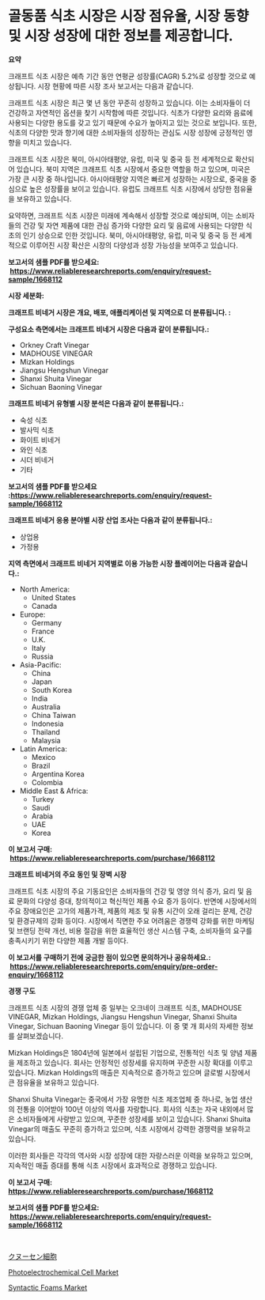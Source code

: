 <p><h1>골동품 식초 시장은 시장 점유율, 시장 동향 및 시장 성장에 대한 정보를 제공합니다.</h1></p><p><strong>요약</strong></p>
<p><p>크래프트 식초 시장은 예측 기간 동안 연평균 성장률(CAGR) 5.2%로 성장할 것으로 예상됩니다. 시장 현황에 따른 시장 조사 보고서는 다음과 같습니다.</p><p>크래프트 식초 시장은 최근 몇 년 동안 꾸준히 성장하고 있습니다. 이는 소비자들이 더 건강하고 자연적인 옵션을 찾기 시작함에 따른 것입니다. 식초가 다양한 요리와 음료에 사용되는 다양한 용도를 갖고 있기 때문에 수요가 높아지고 있는 것으로 보입니다. 또한, 식초의 다양한 맛과 향기에 대한 소비자들의 성장하는 관심도 시장 성장에 긍정적인 영향을 미치고 있습니다.</p><p>크래프트 식초 시장은 북미, 아시아태평양, 유럽, 미국 및 중국 등 전 세계적으로 확산되어 있습니다. 북미 지역은 크래프트 식초 시장에서 중요한 역할을 하고 있으며, 미국은 가장 큰 시장 중 하나입니다. 아시아태평양 지역은 빠르게 성장하는 시장으로, 중국을 중심으로 높은 성장률을 보이고 있습니다. 유럽도 크래프트 식초 시장에서 상당한 점유율을 보유하고 있습니다.</p><p>요약하면, 크래프트 식초 시장은 미래에 계속해서 성장할 것으로 예상되며, 이는 소비자들의 건강 및 자연 제품에 대한 관심 증가와 다양한 요리 및 음료에 사용되는 다양한 식초의 인기 상승으로 인한 것입니다. 북미, 아시아태평양, 유럽, 미국 및 중국 등 전 세계적으로 이루어진 시장 확산은 시장의 다양성과 성장 가능성을 보여주고 있습니다.</p></p>
<p><strong>보고서의 샘플 PDF를 받으세요: &nbsp;<a href="https://www.reliableresearchreports.com/enquiry/request-sample/1668112">https://www.reliableresearchreports.com/enquiry/request-sample/1668112</a></strong></p>
<p><strong>시장 세분화:</strong></p>
<p><strong> 크래프트 비네거 시장은 개요, 배포, 애플리케이션 및 지역으로 더 분류됩니다. :</strong></p>
<p><strong>구성요소 측면에서는 크래프트 비네거 시장은 다음과 같이 분류됩니다.:</strong></p>
<p><ul><li>Orkney Craft Vinegar</li><li>MADHOUSE VINEGAR</li><li>Mizkan Holdings</li><li>Jiangsu Hengshun Vinegar</li><li>Shanxi Shuita Vinegar</li><li>Sichuan Baoning Vinegar</li></ul></p>
<p><strong> 크래프트 비네거 유형별 시장 분석은 다음과 같이 분류됩니다.:</strong></p>
<p><ul><li>숙성 식초</li><li>발사믹 식초</li><li>화이트 비네거</li><li>와인 식초</li><li>시더 비네거</li><li>기타</li></ul></p>
<p><strong>보고서의 샘플 PDF를 받으세요 :<a href="https://www.reliableresearchreports.com/enquiry/request-sample/1668112">https://www.reliableresearchreports.com/enquiry/request-sample/1668112</a></strong></p>
<p><strong> 크래프트 비네거 응용 분야별 시장 산업 조사는 다음과 같이 분류됩니다.:</strong></p>
<p><ul><li>상업용</li><li>가정용</li></ul></p>
<p><strong>지역 측면에서 크래프트 비네거 지역별로 이용 가능한 시장 플레이어는 다음과 같습니다.:</strong></p>
<p><ul>
    <li>
        North America:
        <ul>
            <li>United States</li>
            <li>Canada</li>
        </ul>
    </li>
    <li>
        Europe:
        <ul>
            <li>Germany</li>
            <li>France</li>
            <li>U.K.</li>
            <li>Italy</li>
            <li>Russia</li>
        </ul>
    </li>
    <li>
        Asia-Pacific:
        <ul>
            <li>China</li>
            <li>Japan</li>
            <li>South Korea</li>
            <li>India</li>
            <li>Australia</li>
            <li>China Taiwan</li>
            <li>Indonesia</li>
            <li>Thailand</li>
            <li>Malaysia</li>
        </ul>
    </li>
    <li>
        Latin America:
        <ul>
            <li>Mexico</li>
            <li>Brazil</li>
            <li>Argentina Korea</li>
            <li>Colombia</li>
        </ul>
    </li>
    <li>
        Middle East & Africa:
        <ul>
            <li>Turkey</li>
            <li>Saudi</li>
            <li>Arabia</li>
            <li>UAE</li>
            <li>Korea</li>
        </ul>
    </li>
    </ul></p>
<p><strong>이 보고서 구매: &nbsp;<a href="https://www.reliableresearchreports.com/purchase/1668112">https://www.reliableresearchreports.com/purchase/1668112</a></strong></p>
<p><strong>크래프트 비네거의 주요 동인 및 장벽 시장</strong></p>
<p><p>크래프트 식초 시장의 주요 기동요인은 소비자들의 건강 및 영양 의식 증가, 요리 및 음료 문화의 다양성 증대, 창의적이고 혁신적인 제품 수요 증가 등이다. 반면에 시장에서의 주요 장애요인은 고가의 제품가격, 제품의 제조 및 유통 시간이 오래 걸리는 문제, 건강 및 환경규제의 강화 등이다. 시장에서 직면한 주요 어려움은 경쟁력 강화를 위한 마케팅 및 브랜딩 전략 개선, 비용 절감을 위한 효율적인 생산 시스템 구축, 소비자들의 요구를 충족시키기 위한 다양한 제품 개발 등이다.</p></p>
<p><strong>이 보고서를 구매하기 전에 궁금한 점이 있으면 문의하거나 공유하세요.: &nbsp;<a href="https://www.reliableresearchreports.com/enquiry/pre-order-enquiry/1668112">https://www.reliableresearchreports.com/enquiry/pre-order-enquiry/1668112</a></strong></p>
<p><strong>경쟁 구도</strong></p>
<p><p>크래프트 식초 시장의 경쟁 업체 중 일부는 오크네이 크래프트 식초, MADHOUSE VINEGAR, Mizkan Holdings, Jiangsu Hengshun Vinegar, Shanxi Shuita Vinegar, Sichuan Baoning Vinegar 등이 있습니다. 이 중 몇 개 회사의 자세한 정보를 살펴보겠습니다.</p><p>Mizkan Holdings은 1804년에 일본에서 설립된 기업으로, 전통적인 식초 및 양념 제품을 제조하고 있습니다. 회사는 안정적인 성장세를 유지하며 꾸준한 시장 확대를 이루고 있습니다. Mizkan Holdings의 매출은 지속적으로 증가하고 있으며 글로벌 시장에서 큰 점유율을 보유하고 있습니다.</p><p>Shanxi Shuita Vinegar는 중국에서 가장 유명한 식초 제조업체 중 하나로, 농업 생산의 전통을 이어받아 100년 이상의 역사를 자랑합니다. 회사의 식초는 자국 내외에서 많은 소비자들에게 사랑받고 있으며, 꾸준한 성장세를 보이고 있습니다. Shanxi Shuita Vinegar의 매출도 꾸준히 증가하고 있으며, 식초 시장에서 강력한 경쟁력을 보유하고 있습니다.</p><p>이러한 회사들은 각각의 역사와 시장 성장에 대한 자랑스러운 이력을 보유하고 있으며, 지속적인 매출 증대를 통해 식초 시장에서 효과적으로 경쟁하고 있습니다.</p></p>
<p><strong>이 보고서 구매: &nbsp; <a href="https://www.reliableresearchreports.com/purchase/1668112">https://www.reliableresearchreports.com/purchase/1668112</a></strong></p>
<p><strong>보고서의 샘플 PDF를 받으세요: &nbsp;<a href="https://www.reliableresearchreports.com/enquiry/request-sample/1668112">https://www.reliableresearchreports.com/enquiry/request-sample/1668112</a></strong><strong></strong></p>
<p>&nbsp;</p>
<p><p><a href="https://github.com/oafhukehf4709715/Market-Research-Report-List-1/blob/main/608421516355.md">クヌーセン細胞</a></p><p><a href="https://github.com/WillieWoodard/Market-Research-Report-List-4/blob/main/photoelectrochemical-cell-market.md">Photoelectrochemical Cell Market</a></p><p><a href="https://nifty-kite-d51.notion.site/Syntactic-Foams-Market-A-Comprehensive-Report-of-its-Market-Share-Growth-Trends-2024-2031-917e01cfd7a342f6b32e313249393ac3">Syntactic Foams Market</a></p></p>